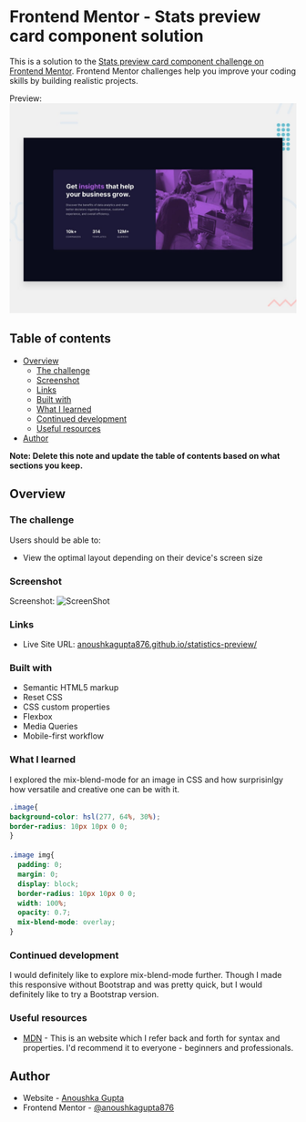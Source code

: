 # Frontend Mentor - Stats preview card component solution

This is a solution to the [Stats preview card component challenge on Frontend Mentor](https://www.frontendmentor.io/challenges/stats-preview-card-component-8JqbgoU62). Frontend Mentor challenges help you improve your coding skills by building realistic projects. 

Preview:![Preview](./design/desktop-preview.jpg)
## Table of contents

- [Overview](#overview)
  - [The challenge](#the-challenge)
  - [Screenshot](#screenshot)
  - [Links](#links)
  - [Built with](#built-with)
  - [What I learned](#what-i-learned)
  - [Continued development](#continued-development)
  - [Useful resources](#useful-resources)
 - [Author](#author)


**Note: Delete this note and update the table of contents based on what sections you keep.**

## Overview

### The challenge

Users should be able to:

- View the optimal layout depending on their device's screen size

### Screenshot

Screenshot: ![ScreenShot](screenshot.jpg)

### Links
- Live Site URL: [anoushkagupta876.github.io/statistics-preview/](https://anoushkagupta876.github.io/statistics-preview/)

### Built with

- Semantic HTML5 markup
- Reset CSS
- CSS custom properties
- Flexbox
- Media Queries
- Mobile-first workflow

### What I learned

I explored the mix-blend-mode for an image in CSS and how surprisinlgy how versatile and creative one can be with it.

```css
.image{
background-color: hsl(277, 64%, 30%);
border-radius: 10px 10px 0 0;
}

.image img{
  padding: 0;
  margin: 0;
  display: block;
  border-radius: 10px 10px 0 0;
  width: 100%;
  opacity: 0.7;
  mix-blend-mode: overlay;
}
```

### Continued development

I would definitely like to explore mix-blend-mode further. Though I made this responsive without Bootstrap and was pretty quick, but I would definitely like to try a Bootstrap version. 

### Useful resources
- [MDN](https://developer.mozilla.org/en-US/) - This is an website  which I refer back and forth for syntax and properties. I'd recommend it to everyone - beginners and professionals.

## Author

- Website - [Anoushka Gupta](https://anoushkagupta876.github.io/Anoushka/)
- Frontend Mentor - [@anoushkagupta876](https://www.frontendmentor.io/profile/anoushkagupta876)


